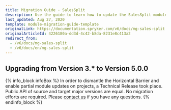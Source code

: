 ```yaml
---
title: Migration Guide - SalesSplit
description: Use the guide to learn how to update the SalesSplit module.
last_updated: Aug 27, 2020
template: module-migration-guide-template
originalLink: https://documentation.spryker.com/v6/docs/mg-sales-split
originalArticleId: 4226180a-dd3d-4c42-b8da-8231e8c413a2
redirect_from:
  - /v6/docs/mg-sales-split
  - /v6/docs/en/mg-sales-split
---
```


## Upgrading from Version 3.* to Version 5.0.0

{% info_block infoBox %}
In order to dismantle the Horizontal Barrier and enable partial module updates on projects, a Technical Release took place. Public API of source and target major versions are equal. No migration efforts are required. Please [contact us](https://spryker.com/en/support/) if you have any questions.
{% endinfo_block %}
